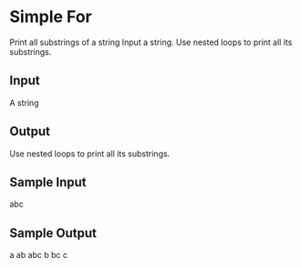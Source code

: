 # Simple For

Print all substrings of a string
Input a string. Use nested loops to print all its substrings.

## Input
A string

## Output
Use nested loops to print all its substrings.

## Sample Input
abc

## Sample Output
a
ab
abc
b
bc
c



